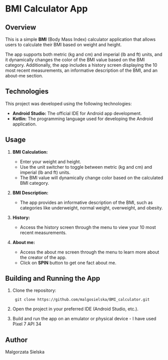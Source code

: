 # BMI Calculator App

## Overview

This is a simple **BMI** (Body Mass Index) calculator application that allows users to calculate their BMI based on weight and height. 

The app supports both metric (kg and cm) and imperial (lb and ft) units, and it dynamically changes the color of the BMI value based on the BMI category. Additionally, the app includes a history screen displaying the 10 most recent measurements, an informative description of the BMI, and an about-me section.

## Technologies
This project was developed using the following technologies:

- **Android Studio:** The official IDE for Android app development.
- **Kotlin:** The programming language used for developing the Android application.

## Usage

1. **BMI Calculation:**
   - Enter your weight and height.
   - Use the unit switcher to toggle between metric (kg and cm) and imperial (lb and ft) units.
   - The BMI value will dynamically change color based on the calculated BMI category.
  
2. **BMI Description:**
   - The app provides an informative description of the BMI, such as categories like underweight, normal weight, overweight, and obesity.

3. **History:**
   - Access the history screen through the menu to view your 10 most recent measurements.

4. **About me:**
   - Access the about me screen through the menu to learn more about the creator of the app.
   - Click on **SPIN** button to get one fact about me.

## Building and Running the App

1. Clone the repository:
   
   ` git clone https://github.com/malgosielska/BMI_calculator.git`

3. Open the project in your preferred IDE (Android Studio, etc.).
4. Build and run the app on an emulator or physical device - I have used Pixel 7 API 34


## Author

Malgorzata Sielska

